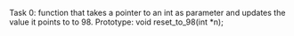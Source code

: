 Task 0: function that takes a pointer to an int as parameter and updates the value it points to to 98.
Prototype: void reset_to_98(int *n);




